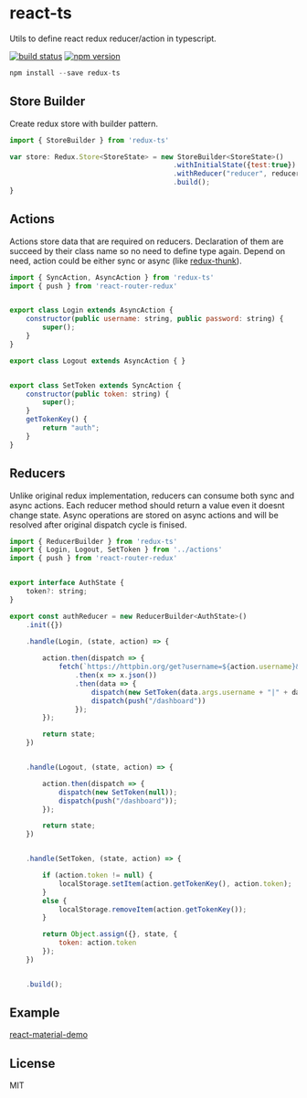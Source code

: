 react-ts
=============

Utils to define react redux reducer/action in typescript.

[![build status](https://img.shields.io/travis/cimdalli/redux-ts/master.svg?style=flat-square)](https://travis-ci.org/cimdalli/redux-ts) 
[![npm version](https://img.shields.io/npm/v/redux-ts.svg?style=flat-square)](https://www.npmjs.com/package/redux-ts)


```js
npm install --save redux-ts
```

## Store Builder

Create redux store with builder pattern.

```js
import { StoreBuilder } from 'redux-ts'

var store: Redux.Store<StoreState> = new StoreBuilder<StoreState>()
										.withInitialState({test:true})
										.withReducer("reducer", reducer)
										.build();
} 
```

## Actions

Actions store data that are required on reducers. Declaration of them are succeed by their class name so no need to define type again. Depend on need, action could be either sync or async (like [redux-thunk](https://github.com/gaearon/redux-thunk)).

```js
import { SyncAction, AsyncAction } from 'redux-ts'
import { push } from 'react-router-redux'


export class Login extends AsyncAction {
    constructor(public username: string, public password: string) {
        super();
    }
}

export class Logout extends AsyncAction { }


export class SetToken extends SyncAction {
    constructor(public token: string) {
        super();
    }
    getTokenKey() {
        return "auth";
    }
}
```

## Reducers

Unlike original redux implementation, reducers can consume both sync and async actions. Each reducer method should return a value even it doesnt change state. Async operations are stored on async actions and will be resolved after original dispatch cycle is finised.

```js
import { ReducerBuilder } from 'redux-ts'
import { Login, Logout, SetToken } from '../actions'
import { push } from 'react-router-redux'


export interface AuthState {
    token?: string;
}

export const authReducer = new ReducerBuilder<AuthState>()
    .init({})

    .handle(Login, (state, action) => {
        
	    action.then(dispatch => {
	        fetch(`https://httpbin.org/get?username=${action.username}&password=${action.password}`)
	            .then(x => x.json())
	            .then(data => {
	                dispatch(new SetToken(data.args.username + "|" + data.args.password));
	                dispatch(push("/dashboard"))
	            });
	    });

        return state;
    })


    .handle(Logout, (state, action) => {

        action.then(dispatch => {
            dispatch(new SetToken(null));
            dispatch(push("/dashboard"));
        });

        return state;
    })


    .handle(SetToken, (state, action) => {

        if (action.token != null) {
            localStorage.setItem(action.getTokenKey(), action.token);
        }
        else {
            localStorage.removeItem(action.getTokenKey());
        }

        return Object.assign({}, state, {
            token: action.token
        });
    })


    .build();
```

## Example
[react-material-demo](https://github.com/cimdalli/react-material-demo)

## License

MIT
